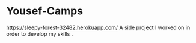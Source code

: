 # Yousef-Camps
https://sleepy-forest-32482.herokuapp.com/
A side project I worked on in order to develop my skills .
